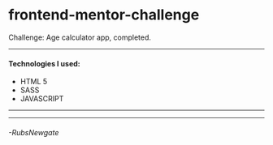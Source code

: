 # frontend-mentor-challenge
Challenge: Age calculator app, completed.

------------
#### Technologies I used:
- HTML 5
- SASS
- JAVASCRIPT

------------

------------
###### -RubsNewgate